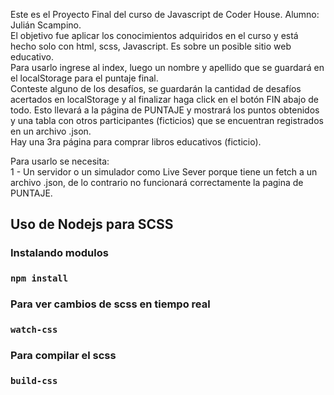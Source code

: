 Este es el Proyecto Final del curso de Javascript de Coder House. Alumno: Julián Scampino.  
El objetivo fue aplicar los conocimientos adquiridos en el curso y está hecho solo con html, scss, Javascript.
Es sobre un posible sitio web educativo.  
Para usarlo ingrese al index, luego un nombre y apellido que se guardará en el localStorage para el puntaje final.  
Conteste alguno de los desafíos, se guardarán la cantidad de desafíos acertados en localStorage y al finalizar haga click en el botón FIN abajo de todo. Esto llevará a la página de PUNTAJE y mostrará los puntos obtenidos y una tabla con otros participantes (ficticios) que se encuentran registrados en un archivo .json.  
Hay una 3ra página para comprar libros educativos (ficticio).  

Para usarlo se necesita:  
1 - Un servidor o un simulador como Live Sever porque tiene un fetch a un archivo .json, de lo contrario no funcionará correctamente la pagina de PUNTAJE.  


## Uso de Nodejs para SCSS

### Instalando modulos

###  `npm install`

### Para ver cambios de scss en tiempo real

###  `watch-css`

### Para compilar el scss

###  `build-css`